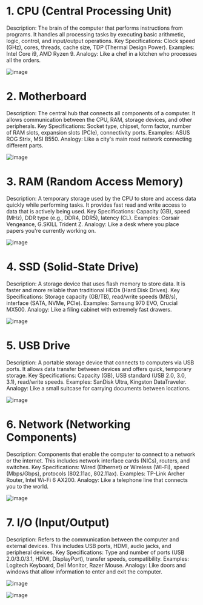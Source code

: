 # 1. CPU (Central Processing Unit)

Description: The brain of the computer that performs instructions from programs. It handles all processing tasks by executing basic arithmetic, logic, control, and input/output operations.
Key Specifications: Clock speed (GHz), cores, threads, cache size, TDP (Thermal Design Power).
Examples: Intel Core i9, AMD Ryzen 9.
Analogy: Like a chef in a kitchen who processes all the orders.

![image](https://github.com/user-attachments/assets/162b684e-160a-45a3-ad2a-259bbc46a9d4)


# 2. Motherboard

Description: The central hub that connects all components of a computer. It allows communication between the CPU, RAM, storage devices, and other peripherals.
Key Specifications: Socket type, chipset, form factor, number of RAM slots, expansion slots (PCIe), connectivity ports.
Examples: ASUS ROG Strix, MSI B550.
Analogy: Like a city's main road network connecting different parts.

![image](https://github.com/user-attachments/assets/67bba428-4162-4d32-9fe4-fc3e1b2c85bc)

# 3. RAM (Random Access Memory)

Description: A temporary storage used by the CPU to store and access data quickly while performing tasks. It provides fast read and write access to data that is actively being used.
Key Specifications: Capacity (GB), speed (MHz), DDR type (e.g., DDR4, DDR5), latency (CL).
Examples: Corsair Vengeance, G.SKILL Trident Z.
Analogy: Like a desk where you place papers you're currently working on.

![image](https://github.com/user-attachments/assets/7d0352c9-387b-4a38-a4a5-502937ce15dc)

# 4. SSD (Solid-State Drive)

Description: A storage device that uses flash memory to store data. It is faster and more reliable than traditional HDDs (Hard Disk Drives).
Key Specifications: Storage capacity (GB/TB), read/write speeds (MB/s), interface (SATA, NVMe, PCIe).
Examples: Samsung 970 EVO, Crucial MX500.
Analogy: Like a filing cabinet with extremely fast drawers.

![image](https://github.com/user-attachments/assets/c9d5bce2-c1f5-4826-bc64-9dc257776b62)

# 5. USB Drive

Description: A portable storage device that connects to computers via USB ports. It allows data transfer between devices and offers quick, temporary storage.
Key Specifications: Capacity (GB), USB standard (USB 2.0, 3.0, 3.1), read/write speeds.
Examples: SanDisk Ultra, Kingston DataTraveler.
Analogy: Like a small suitcase for carrying documents between locations.

![image](https://github.com/user-attachments/assets/2a1842c0-4070-49e1-bc42-fadca6f6512d)


# 6. Network (Networking Components)

Description: Components that enable the computer to connect to a network or the internet. This includes network interface cards (NICs), routers, and switches.
Key Specifications: Wired (Ethernet) or Wireless (Wi-Fi), speed (Mbps/Gbps), protocols (802.11ac, 802.11ax).
Examples: TP-Link Archer Router, Intel Wi-Fi 6 AX200.
Analogy: Like a telephone line that connects you to the world.

![image](https://github.com/user-attachments/assets/824e1927-4e26-4f8b-ba9a-65338dccfddc)

# 7. I/O (Input/Output)

Description: Refers to the communication between the computer and external devices. This includes USB ports, HDMI, audio jacks, and peripheral devices.
Key Specifications: Type and number of ports (USB 2.0/3.0/3.1, HDMI, DisplayPort), transfer speeds, compatibility.
Examples: Logitech Keyboard, Dell Monitor, Razer Mouse.
Analogy: Like doors and windows that allow information to enter and exit the computer.

![image](https://github.com/user-attachments/assets/676f447b-7781-4241-8a56-ab0a650a42b7)




![image](https://github.com/user-attachments/assets/90ff4f72-4d46-48a4-acb8-9cae809ba434)
